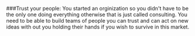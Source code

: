 ###Trust your people:
You started an orginization so you didn't have to be the only one doing everything otherwise that is just called consulting. You need to be able to build teams of people you can trust and can act on new ideas with out you holding their hands if you wish to survive in this market.
